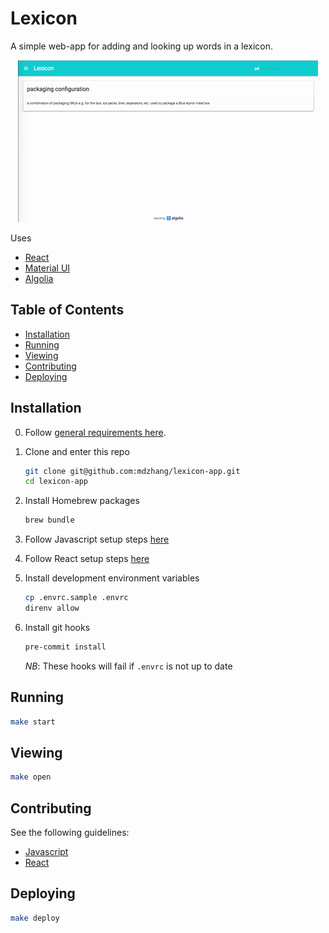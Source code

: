# Lexicon

A simple web-app for adding and looking up words in a lexicon.

<p align="center">
  <img src="./.github/img/lexicon.gif" />
</p>

Uses

- [React](https://facebook.github.io/react/)
- [Material UI](http://www.material-ui.com/#/)
- [Algolia](https://www.algolia.com/)

## Table of Contents

- [Installation](#installation)
- [Running](#running)
- [Viewing](#viewing)
- [Contributing](#contributing)
- [Deploying](#deploying)

## Installation

0. Follow [general requirements here](https://github.com/mdzhang/guides/blob/master/DEV_SETUP.md#general-requirements).

0. Clone and enter this repo
    ```sh
    git clone git@github.com:mdzhang/lexicon-app.git
    cd lexicon-app
    ```

0. Install Homebrew packages
    ```sh
    brew bundle
    ```

0. Follow Javascript setup steps [here](https://github.com/mdzhang/guides/blob/master/DEV_SETUP.md#javascript)

0. Follow React setup steps [here](https://github.com/mdzhang/guides/blob/master/DEV_SETUP.md#react)

0. Install development environment variables
    ```sh
    cp .envrc.sample .envrc
    direnv allow
    ```

0. Install git hooks
    ```sh
    pre-commit install
    ```

    *NB*: These hooks will fail if `.envrc` is not up to date

## Running

```sh
make start
```

## Viewing

```sh
make open
```

## Contributing

See the following guidelines:

- [Javascript](https://github.com/mdzhang/guides/blob/master/STYLEGUIDES.md#javascript)
- [React](https://github.com/airbnb/javascript/tree/master/react)

## Deploying

```sh
make deploy
```
